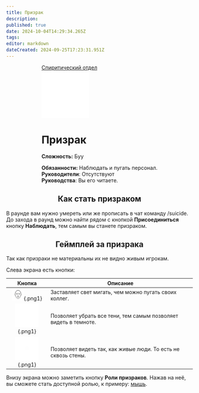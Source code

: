 ```yaml
---
title: Призрак
description: 
published: true
date: 2024-10-04T14:29:34.265Z
tags: 
editor: markdown
dateCreated: 2024-09-25T17:23:31.951Z
---
```


<div style="display: flex; justify-content: center;">
<div class="roles-passport sp">
  <div class="title sp"><a href="/roles/spiritualisticdepartment">Спиритический отдел</a></div>
  <div>
    <div><div><img src="/roles/ghost.png" id="img"></div></div>
  <div><div>
    <h1>Призрак</h1>
    <p><strong>Сложность:</strong> Буу</p>
    <strong>Обязанности:</strong> Наблюдать и пугать персонал.<br>
    <b>Руководители</b>: Отсутствуют<br>
    <b>Руководства</b>: Вы его читаете.
  </div></div>
  </div>
</div>
</div>

## <center>Как стать призраком

В раунде вам нужно умереть или же прописать в чат команду /suicide.
До захода в раунд можно найти рядом с кнопкой <b>Присоединиться</b> кнопку <b>Наблюдать</b>, тем самым вы станете призраком.

## <center>Геймплей за призрака<center>

Так как призраки не материальны их не видно живым игрокам.

Слева экрана есть кнопки:

<div class="table">
  
| Кнопка | Описание |
|--------|----------|
|<center>![scream1.png](/roles/some_service_shet/scream.png){.png1}</center> | Заставляет свет мигать, чем можно пугать своих коллег. |
|<center>![light.svg.192dpi.png](/roles/some_service_shet/light.svg.192dpi.png){.png1}</center> | Позволяет убрать все тени, тем самым позволяет видеть в темноте. |
|<center>![vv.svg.192dpi.png](/roles/some_service_shet/vv.svg.192dpi.png){.png1}</center> | Позволяет видеть так, как живые люди. То есть не сквозь стены. |
</div>

Внизу экрана можно заметить кнопку <b>Роли призраков</b>. Нажав на неё, вы сможете стать доступной ролью, к примеру: <a href="/roles/mouse">мышь</a>.

<div class="ptable"></div>